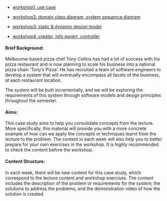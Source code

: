 + [workshop1: use case ](./Wk1/README.md)
+ [workshop2: domain class diagram, system sequence diagram](./Wk2/README.md)
+ [workshop3: static & dynamic design model ](./Wk3/README.md)

+ [workshop4: creator, info expert, controller](./Wk4/README.md)



#### Brief Background:

Melbourne-based pizza chef Tony Collins has had a lot of success with his pizza restaurant and is now planning to scale his business into a national pizza chain ‘Tony’s Pizza’. He has recruited a team of software engineers to develop a system that will eventually encompass all facets of the business, at each restaurant location. 

The system will be built incrementally, and we will be exploring the requirements of this system through software models and design principles throughout the semester. 



#### Aims:

This case study aims to help you consolidate concepts from the lecture. More specifically, this material will provide you with a more concrete example of how can we apply the concepts or techniques learnt from the lecture to the problem. The content in each week will also help you to better prepare for your own exercises in the workshop. It is highly recommended to check the content before the workshop.

#### Content Structure:

In each week, there will be new content for this case study, which correspond to the lecture content and workshop exercises. The content includes the description of the problem or requirements for the system; the solutions to address the problems, and the demonstration video of how the solution is created.